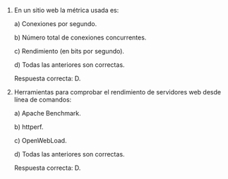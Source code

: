 1. En un sitio web la métrica usada es:

	a) Conexiones por segundo.

	b) Número total de conexiones concurrentes.

	c) Rendimiento (en bits por segundo).

	d) Todas las anteriores son correctas. 

	Respuesta correcta: D.

2.  Herramientas para comprobar el rendimiento de servidores web desde línea de comandos:

	a) Apache Benchmark.

	b) httperf.

	c) OpenWebLoad.

	d) Todas las anteriores son correctas. 

	Respuesta correcta: D.

	 